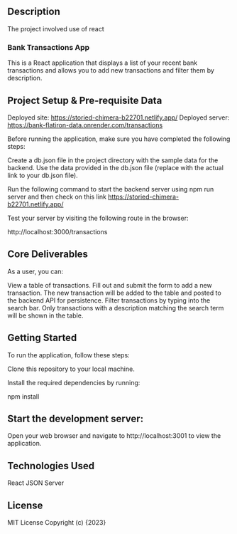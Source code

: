 ## Description
The project involved use of react


### Bank Transactions App
This is a React application that displays a list of your recent bank transactions and allows you to add new transactions and filter them by description.

## Project Setup & Pre-requisite Data
Deployed site: https://storied-chimera-b22701.netlify.app/
Deployed server: https://bank-flatiron-data.onrender.com/transactions

Before running the application, make sure you have completed the following steps:

Create a db.json file in the project directory with the sample data for the backend. Use the data provided in the db.json file (replace with the actual link to your db.json file).

Run the following command to start the backend server using 
npm run server and then check on this link https://storied-chimera-b22701.netlify.app/

Test your server by visiting the following route in the browser:

http://localhost:3000/transactions

## Core Deliverables
As a user, you can:

View a table of transactions.
Fill out and submit the form to add a new transaction. The new transaction will be added to the table and posted to the backend API for persistence.
Filter transactions by typing into the search bar. Only transactions with a description matching the search term will be shown in the table.

## Getting Started
To run the application, follow these steps:

Clone this repository to your local machine.

Install the required dependencies by running:

npm install

## Start the development server:

Open your web browser and navigate to http://localhost:3001 to view the application.

## Technologies Used
React
JSON Server

## License
MIT License Copyright (c) {2023} 
